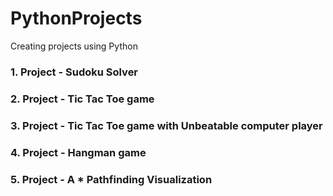 # PythonProjects
Creating projects using Python

### 1. Project - Sudoku Solver ###

### 2. Project - Tic Tac Toe game ###

### 3. Project - Tic Tac Toe game with Unbeatable computer player ###

### 4. Project - Hangman game ###

### 5. Project - A * Pathfinding Visualization ###